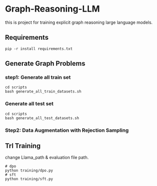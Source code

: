 # Graph-Reasoning-LLM
this is project for training explicit graph reasoning large language models.

## Requirements

```
pip -r install requirements.txt
```





### 

## Generate Graph Problems

### step1: Generate all train set

```
cd scripts
bash generate_all_train_datasets.sh
```

### Generate all test set

```
cd scripts
bash generate_all_test_datasets.sh
```

### Step2: Data Augmentation with Rejection Sampling





## Trl Training

change Llama_path & evaluation file path.

```
# dpo
python training/dpo.py 
# sft
python training/sft.py
```
